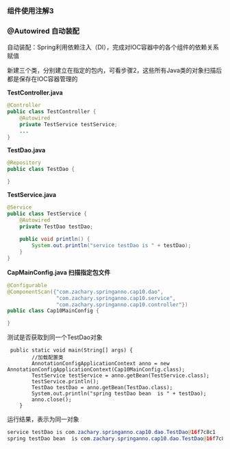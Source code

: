 ### 组件使用注解3

### @Autowired 自动装配

自动装配：Spring利用依赖注入（DI），完成对IOC容器中的各个组件的依赖关系赋值

新建三个类，分别建立在指定的包内，可看步骤2，这些所有Java类的对象扫描后都是保存在IOC容器管理的

**TestController.java**

```java
@Controller
public class TestController {
    @Autowired
    private TestService testService;
    ...
}
```

**TestDao.java**

```java
@Repository
public class TestDao {

}
```

**TestService.java**

```java
@Service
public class TestService {
    @Autowired
    private TestDao testDao;
    
    public void println() {
        System.out.println("service testDao is " + testDao);
    }
}
```

**CapMainConfig.java 扫描指定包文件**

```java
@Configurable
@ComponentScan({"com.zachary.springanno.cap10.dao", 
                "com.zachary.springanno.cap10.service", 
                "com.zachary.springanno.cap10.controller"})
public class Cap10MainConfig {

}
```

测试是否获取到同一个TestDao对象

```
 public static void main(String[] args) {
        //加载配置类
        AnnotationConfigApplicationContext anno = new AnnotationConfigApplicationContext(Cap10MainConfig.class);
        TestService testService = anno.getBean(TestService.class);
        testService.println();
        TestDao testDao = anno.getBean(TestDao.class);
        System.out.println("spring testDao bean  is " + testDao);
        anno.close();
    }
```

运行结果，表示为同一对象

```java
service testDao is com.zachary.springanno.cap10.dao.TestDao@16f7c8c1
spring testDao bean  is com.zachary.springanno.cap10.dao.TestDao@16f7c8c1
```



